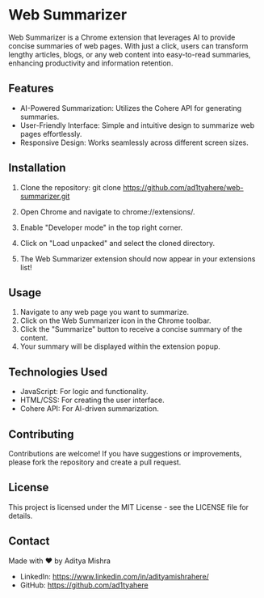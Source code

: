 # Web Summarizer

Web Summarizer is a Chrome extension that leverages AI to provide concise summaries of web pages. With just a click, users can transform lengthy articles, blogs, or any web content into easy-to-read summaries, enhancing productivity and information retention.

## Features

- AI-Powered Summarization: Utilizes the Cohere API for generating summaries.
- User-Friendly Interface: Simple and intuitive design to summarize web pages effortlessly.
- Responsive Design: Works seamlessly across different screen sizes.

## Installation

1. Clone the repository:
   git clone https://github.com/ad1tyahere/web-summarizer.git
   
2. Open Chrome and navigate to chrome://extensions/.

3. Enable "Developer mode" in the top right corner.

4. Click on "Load unpacked" and select the cloned directory.

5. The Web Summarizer extension should now appear in your extensions list!

## Usage

1. Navigate to any web page you want to summarize.
2. Click on the Web Summarizer icon in the Chrome toolbar.
3. Click the "Summarize" button to receive a concise summary of the content.
4. Your summary will be displayed within the extension popup.

## Technologies Used

- JavaScript: For logic and functionality.
- HTML/CSS: For creating the user interface.
- Cohere API: For AI-driven summarization.

## Contributing

Contributions are welcome! If you have suggestions or improvements, please fork the repository and create a pull request.

## License

This project is licensed under the MIT License - see the LICENSE file for details.

## Contact

Made with ❤️ by Aditya Mishra

- LinkedIn: https://www.linkedin.com/in/adityamishrahere/
- GitHub: https://github.com/ad1tyahere
